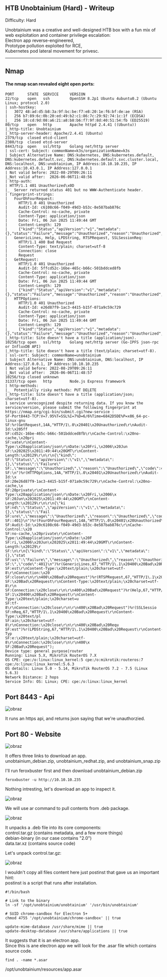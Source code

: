 ## HTB Unobtainium (Hard) - Writeup

Difficulty: Hard

Unobtainium was a creative and well-designed HTB box with a fun mix of web exploitation and container privilege escalation:  
Electron app reverse-engineered,  
Prototype pollution exploited for RCE,  
Kubernetes pod lateral movement for privesc.  

---

## Nmap 

#### The nmap scan revealed eight open ports:  
```
PORT      STATE  SERVICE     VERSION
22/tcp    open   ssh         OpenSSH 8.2p1 Ubuntu 4ubuntu0.2 (Ubuntu Linux; protocol 2.0)
| ssh-hostkey: 
|   3072 48:ad:d5:b8:3a:9f:bc:be:f7:e8:20:1e:f6:bf:de:ae (RSA)
|   256 b7:89:6c:0b:20:ed:49:b2:c1:86:7c:29:92:74:1c:1f (ECDSA)
|_  256 18:cd:9d:08:a6:21:a8:b8:b6:f7:9f:8d:40:51:54:fb (ED25519)
80/tcp    open   http        Apache httpd 2.4.41 ((Ubuntu))
|_http-title: Unobtainium
|_http-server-header: Apache/2.4.41 (Ubuntu)
2379/tcp  closed etcd-client
2380/tcp  closed etcd-server
8443/tcp  open   ssl/http    Golang net/http server
| ssl-cert: Subject: commonName=k3s/organizationName=k3s
| Subject Alternative Name: DNS:kubernetes, DNS:kubernetes.default, DNS:kubernetes.default.svc, DNS:kubernetes.default.svc.cluster.local, DNS:localhost, DNS:unobtainium, IP Address:10.10.10.235, IP Address:10.43.0.1, IP Address:127.0.0.1
| Not valid before: 2022-08-29T09:26:11
|_Not valid after:  2026-06-06T11:48:56
| http-auth: 
| HTTP/1.1 401 Unauthorized\x0D
|_  Server returned status 401 but no WWW-Authenticate header.
| fingerprint-strings: 
|   FourOhFourRequest: 
|     HTTP/1.0 401 Unauthorized
|     Audit-Id: c6108c66-f049-49d3-b53c-8e587bab876c
|     Cache-Control: no-cache, private
|     Content-Type: application/json
|     Date: Fri, 06 Jun 2025 11:49:44 GMT
|     Content-Length: 129
|     {"kind":"Status","apiVersion":"v1","metadata":{},"status":"Failure","message":"Unauthorized","reason":"Unauthorized","code":401}
|   GenericLines, Help, LPDString, RTSPRequest, SSLSessionReq: 
|     HTTP/1.1 400 Bad Request
|     Content-Type: text/plain; charset=utf-8
|     Connection: close
|     Request
|   GetRequest: 
|     HTTP/1.0 401 Unauthorized
|     Audit-Id: 5ffcd52c-16be-465c-b66c-501bddced8fb
|     Cache-Control: no-cache, private
|     Content-Type: application/json
|     Date: Fri, 06 Jun 2025 11:49:44 GMT
|     Content-Length: 129
|     {"kind":"Status","apiVersion":"v1","metadata":{},"status":"Failure","message":"Unauthorized","reason":"Unauthorized","code":401}
|   HTTPOptions: 
|     HTTP/1.0 401 Unauthorized
|     Audit-Id: e26d87f9-1ac3-4415-b15f-071a9c59c729
|     Cache-Control: no-cache, private
|     Content-Type: application/json
|     Date: Fri, 06 Jun 2025 11:49:44 GMT
|     Content-Length: 129
|_    {"kind":"Status","apiVersion":"v1","metadata":{},"status":"Failure","message":"Unauthorized","reason":"Unauthorized","code":401}
|_http-title: Site doesn't have a title (application/json).
10250/tcp open   ssl/http    Golang net/http server (Go-IPFS json-rpc or InfluxDB API)
|_http-title: Site doesn't have a title (text/plain; charset=utf-8).
| ssl-cert: Subject: commonName=unobtainium
| Subject Alternative Name: DNS:unobtainium, DNS:localhost, IP Address:127.0.0.1, IP Address:10.10.10.235
| Not valid before: 2022-08-29T09:26:11
|_Not valid after:  2026-06-06T11:48:57
10256/tcp closed unknown
31337/tcp open   http        Node.js Express framework
| http-methods: 
|_  Potentially risky methods: PUT DELETE
|_http-title: Site doesn't have a title (application/json; charset=utf-8).
1 service unrecognized despite returning data. If you know the service/version, please submit the following fingerprint at https://nmap.org/cgi-bin/submit.cgi?new-service :
SF-Port8443-TCP:V=7.95%T=SSL%I=7%D=6/6%Time=6842D5DE%P=x86_64-pc-linux-gnu
SF:%r(GetRequest,14A,"HTTP/1\.0\x20401\x20Unauthorized\r\nAudit-Id:\x205ff
SF:cd52c-16be-465c-b66c-501bddced8fb\r\nCache-Control:\x20no-cache,\x20pri
SF:vate\r\nContent-Type:\x20application/json\r\nDate:\x20Fri,\x2006\x20Jun
SF:\x202025\x2011:49:44\x20GMT\r\nContent-Length:\x20129\r\n\r\n{\"kind\":
SF:\"Status\",\"apiVersion\":\"v1\",\"metadata\":{},\"status\":\"Failure\"
SF:,\"message\":\"Unauthorized\",\"reason\":\"Unauthorized\",\"code\":401}
SF:\n")%r(HTTPOptions,14A,"HTTP/1\.0\x20401\x20Unauthorized\r\nAudit-Id:\x
SF:20e26d87f9-1ac3-4415-b15f-071a9c59c729\r\nCache-Control:\x20no-cache,\x
SF:20private\r\nContent-Type:\x20application/json\r\nDate:\x20Fri,\x2006\x
SF:20Jun\x202025\x2011:49:44\x20GMT\r\nContent-Length:\x20129\r\n\r\n{\"ki
SF:nd\":\"Status\",\"apiVersion\":\"v1\",\"metadata\":{},\"status\":\"Fail
SF:ure\",\"message\":\"Unauthorized\",\"reason\":\"Unauthorized\",\"code\"
SF::401}\n")%r(FourOhFourRequest,14A,"HTTP/1\.0\x20401\x20Unauthorized\r\n
SF:Audit-Id:\x20c6108c66-f049-49d3-b53c-8e587bab876c\r\nCache-Control:\x20
SF:no-cache,\x20private\r\nContent-Type:\x20application/json\r\nDate:\x20F
SF:ri,\x2006\x20Jun\x202025\x2011:49:44\x20GMT\r\nContent-Length:\x20129\r
SF:\n\r\n{\"kind\":\"Status\",\"apiVersion\":\"v1\",\"metadata\":{},\"stat
SF:us\":\"Failure\",\"message\":\"Unauthorized\",\"reason\":\"Unauthorized
SF:\",\"code\":401}\n")%r(GenericLines,67,"HTTP/1\.1\x20400\x20Bad\x20Requ
SF:est\r\nContent-Type:\x20text/plain;\x20charset=utf-8\r\nConnection:\x20
SF:close\r\n\r\n400\x20Bad\x20Request")%r(RTSPRequest,67,"HTTP/1\.1\x20400
SF:\x20Bad\x20Request\r\nContent-Type:\x20text/plain;\x20charset=utf-8\r\n
SF:Connection:\x20close\r\n\r\n400\x20Bad\x20Request")%r(Help,67,"HTTP/1\.
SF:1\x20400\x20Bad\x20Request\r\nContent-Type:\x20text/plain;\x20charset=u
SF:tf-8\r\nConnection:\x20close\r\n\r\n400\x20Bad\x20Request")%r(SSLSessio
SF:nReq,67,"HTTP/1\.1\x20400\x20Bad\x20Request\r\nContent-Type:\x20text/pl
SF:ain;\x20charset=utf-8\r\nConnection:\x20close\r\n\r\n400\x20Bad\x20Requ
SF:est")%r(LPDString,67,"HTTP/1\.1\x20400\x20Bad\x20Request\r\nContent-Typ
SF:e:\x20text/plain;\x20charset=utf-8\r\nConnection:\x20close\r\n\r\n400\x
SF:20Bad\x20Request");
Device type: general purpose|router
Running: Linux 5.X, MikroTik RouterOS 7.X
OS CPE: cpe:/o:linux:linux_kernel:5 cpe:/o:mikrotik:routeros:7 cpe:/o:linux:linux_kernel:5.6.3
OS details: Linux 5.0 - 5.14, MikroTik RouterOS 7.2 - 7.5 (Linux 5.6.3)
Network Distance: 2 hops
Service Info: OS: Linux; CPE: cpe:/o:linux:linux_kernel
```


## Port 8443 - Api 

![obraz](https://github.com/user-attachments/assets/d9970976-d65f-4202-8811-2a948544bfad)

It runs an https api, and returns json saying that we're unauthorzied.  



## Port 80 - Website  

![obraz](https://github.com/user-attachments/assets/8688cac9-a1e4-460a-94e0-d5c791a7b8c6)

It offers three links to download an app.  
unobtainium_debian.zip, unobtainium_redhat.zip, and unobtainium_snap.zip  

I'll run feroxbuster first and then download unobtainium_debian.zip  
```
feroxbuster -u http://10.10.10.235
```
Nothing intresting, let's download an app to inspect it.  

![obraz](https://github.com/user-attachments/assets/a4a72f5e-2599-4cab-8ce4-370047a5b83c)

We will use ar command to pull contents from .deb package.  

![obraz](https://github.com/user-attachments/assets/d7762d45-5f82-41c5-8f91-36c0decc5928)

It unpacks a .deb file into its core components:  
control.tar.gz  (contains metadata, and a few more things)  
debian-binary  (in our case contains "2.0")  
data.tar.xz  (contains source code)  

Let's unpack control.tar.gz:  

![obraz](https://github.com/user-attachments/assets/cd0124c8-bea0-4bba-a944-4f8190b3c4de)

I wouldn't copy all files content here just postinst that gave us an important hint:  
postinst is a script that runs after installation.  
```
#!/bin/bash

# Link to the binary
ln -sf '/opt/unobtainium/unobtainium' '/usr/bin/unobtainium'

# SUID chrome-sandbox for Electron 5+
chmod 4755 '/opt/unobtainium/chrome-sandbox' || true

update-mime-database /usr/share/mime || true
update-desktop-database /usr/share/applications || true
```

It suggests that it is an electron app.  
Since this is ane electron app we will look for the .asar file which contains source code.   
```
find . -name *.asar
```
/opt/unobtainium/resources/app.asar  



















